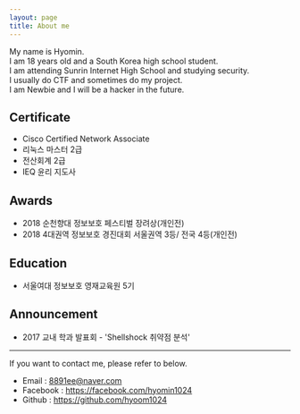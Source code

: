 ```yaml
---
layout: page
title: About me 
---
```


  
My name is Hyomin.  
I am 18 years old and a South Korea high school student.   
I am attending Sunrin Internet High School and studying security.   
I usually do CTF and sometimes do my project.   
I am Newbie and I will be a hacker in the future.   

## Certificate

+ Cisco Certified Network Associate 
+ 리눅스 마스터 2급
+ 전산회계 2급
+ IEQ 윤리 지도사 

## Awards

+ 2018 순천향대 정보보호 페스티벌 장려상(개인전)
+ 2018 4대권역 정보보호 경진대회 서울권역 3등/ 전국 4등(개인전)

## Education

+ 서울여대 정보보호 영재교육원 5기  

## Announcement

+ 2017 교내 학과 발표회 - 'Shellshock 취약점 분석'



---
If you want to contact me, please refer to below.


+ Email : <8891ee@naver.com>  
+ Facebook : <https://facebook.com/hyomin1024>    
+ Github : <https://github.com/hyoom1024>    

